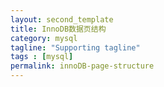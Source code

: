 ```yaml
---
layout: second_template
title: InnoDB数据页结构
category: mysql
tagline: "Supporting tagline"
tags : [mysql]
permalink: innoDB-page-structure
---
```


